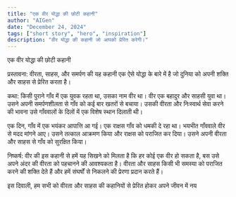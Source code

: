 ```yaml
---
title: "एक वीर योद्धा की छोटी कहानी"
author: "AIGen"
date: "December 24, 2024"
tags: ["short story", "hero", "inspiration"]
description: "वीर योद्धा की कहानी जो आपको प्रेरित करेगी।"
---
```


एक वीर योद्धा की छोटी कहानी

प्रस्तावना:
वीरता, साहस, और समर्पण की यह कहानी एक ऐसे योद्धा के बारे में है जो दुनिया को अपनी शक्ति और साहस से प्रेरित करता है।

कथा:
किसी पुराने गाँव में एक युवक रहता था, उसका नाम वीर था। वीर एक बहादुर और साहसी युवा था। उसने अपनी समर्पणशीलता से गाँव को कई बार खतरों से बचाया। उसकी वीरता और निःस्वार्थ सेवा करने की भावना उसे गाँववालों के दिलों में एक विशेष स्थान दिलाती थी।

एक दिन, गाँव में एक भयंकर आपात्ति आ गई। एक राक्षस गाँव को धमकी दे रहा था। भयभीत गाँववाले वीर से मदद मांगने आए। उसने तत्काल आक्रमण किया और राक्षस को पराजित कर दिया। उसने अपनी वीरता और साहस से गाँव को सुरक्षित किया।

निष्कर्ष:
वीर की इस कहानी से हमें यह सिखने को मिलता है कि हर कोई एक वीर हो सकता है, बस उसे अपने अंदर की वीरता को पहचानने की आवश्यकता है। वीरता और साहस किसी भी समस्या को पराजित करने की शक्ति देते हैं और हमें संघर्षों से निकलने की प्रेरणा प्रदान करते हैं।

इस दिवाली, हम सभी को वीरता और साहस की कहानियों से प्रेरित होकर अपने जीवन में नय